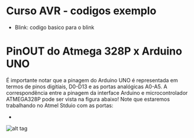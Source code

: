 # Curso AVR - codigos exemplo

- Blink: codigo basico para o blink 

# PinOUT do Atmega 328P x Arduino UNO

É importante notar que a pinagem do Arduino UNO é representada em termos de pinos digitiais, D0-D13 e as portas analógicas A0-A5.
A correspondência entre a pinagem da interface Arduino e microcontrolador ATMEGA328P pode ser vista na figura abaixo!
Note que estaremos trabalhando no Atmel Stduio com as portas:

- 

![alt tag](http://jobs.arduinoexperts.com/wp-content/uploads/2013/03/atmega328w.png)


